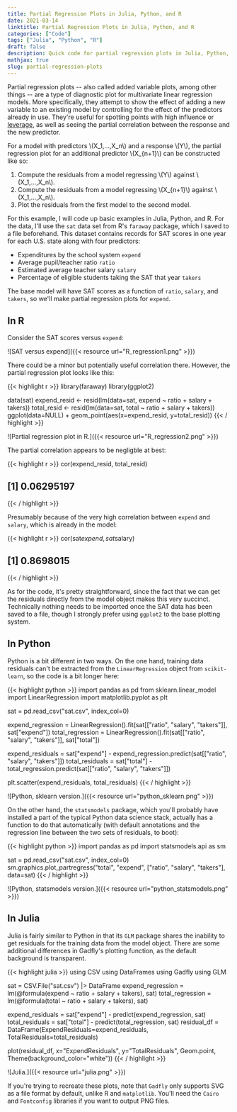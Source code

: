 ```yaml
---
title: Partial Regression Plots in Julia, Python, and R
date: 2021-03-14
linktitle: Partial Regression Plots in Julia, Python, and R
categories: ["Code"]
tags: ["Julia", "Python", "R"]
draft: false
description: Quick code for partial regression plots in Julia, Python, and R.
mathjax: true
slug: partial-regression-plots
---
```



Partial regression plots -- also called added variable plots, among other things -- are a type of diagnostic plot for multivariate linear regression models.  More specifically, they attempt to show the effect of adding a new variable to an existing model by controlling for the effect of the predictors already in use.  They're useful for spotting points with high influence or [leverage](https://en.wikipedia.org/wiki/Leverage_(statistics)), as well as seeing the partial correlation between the response and the new predictor.

<!--more-->

For a model with predictors \\(X_1,...,X_n\\) and a response \\(Y\\), the partial regression plot for an additional predictor \\(X_{n+1}\\) can be constructed like so:

1. Compute the residuals from a model regressing \\(Y\\) against \\(X_1,...,X_n\\).
2. Compute the residuals from a model regressing \\(X_{n+1}\\) against \\(X_1,...,X_n\\).
3. Plot the residuals from the first model to the second model.

For this example, I will code up basic examples in Julia, Python, and R.  For the data, I'll use the `sat` data set from R's `faraway` package, which I saved to a file beforehand.  This dataset contains records for SAT scores in one year for each U.S. state along with four predictors:
- Expenditures by the school system `expend`
- Average pupil/teacher ratio `ratio`
- Estimated average teacher salary `salary`
- Percentage of eligible students taking the SAT that year `takers`

The base model will have SAT scores as a function of `ratio`, `salary`, and `takers`, so we'll make partial regression plots for `expend`.

## In R

Consider the SAT scores versus `expend`:

![SAT versus expend]({{< resource url="R_regression1.png" >}})

There could be a minor but potentially useful correlation there.  However, the partial regression plot looks like this:

{{< highlight r >}}
library(faraway)
library(ggplot2)

data(sat)
expend_resid <- resid(lm(data=sat, expend ~ ratio + salary + takers))
total_resid <- resid(lm(data=sat, total ~ ratio + salary + takers))
ggplot(data=NULL) + geom_point(aes(x=expend_resid, y=total_resid))
{{< / highlight >}}

![Partial regression plot in R.]({{< resource url="R_regression2.png" >}})

The partial correlation appears to be negligble at best:

{{< highlight r >}}
cor(expend_resid, total_resid)
## [1] 0.06295197
{{< / highlight >}}

Presumably because of the very high correlation between `expend` and `salary`, which is already in the model:

{{< highlight r >}}
cor(sat$expend, sat$salary)
## [1] 0.8698015
{{< / highlight >}}

As for the code, it's pretty straightforward, since the fact that we can get the residuals directly from the model object makes this very succinct.  Technically nothing needs to be imported once the SAT data has been saved to a file, though I strongly prefer using `ggplot2` to the base plotting system.


## In Python
Python is a bit different in two ways.  On the one hand, training data residuals can't be extracted from the `LinearRegression` object from `scikit-learn`, so the code is a bit longer here:

{{< highlight python >}}
import pandas as pd
from sklearn.linear_model import LinearRegression
import matplotlib.pyplot as plt

sat = pd.read_csv("sat.csv", index_col=0)

expend_regression = LinearRegression().fit(sat[["ratio", "salary", "takers"]], sat["expend"])
total_regression = LinearRegression().fit(sat[["ratio", "salary", "takers"]], sat["total"])

expend_residuals = sat["expend"] - expend_regression.predict(sat[["ratio", "salary", "takers"]])
total_residuals = sat["total"] - total_regression.predict(sat[["ratio", "salary", "takers"]])

plt.scatter(expend_residuals, total_residuals)
{{< / highlight >}}

![Python, sklearn version.]({{< resource url="python_sklearn.png" >}})

On the other hand, the `statsmodels` package, which you'll probably have installed a part of the typical Python data science stack, actually has a function to do that automatically (with default annotations and the regression line between the two sets of residuals, to boot):

{{< highlight python >}}
import pandas as pd
import statsmodels.api as sm

sat = pd.read_csv("sat.csv", index_col=0)
sm.graphics.plot_partregress("total", "expend", ["ratio", "salary", "takers"], data=sat)
{{< / highlight >}}

![Python, statsmodels version.]({{< resource url="python_statsmodels.png" >}})


## In Julia
Julia is fairly similar to Python in that its `GLM` package shares the inability to get residuals for the training data from the model object.  There are some additional differences in Gadfly's plotting function, as the default background is transparent.

{{< highlight julia >}}
using CSV
using DataFrames
using Gadfly
using GLM

sat = CSV.File("sat.csv") |> DataFrame
expend_regression = lm(@formula(expend ~ ratio + salary + takers), sat)
total_regression = lm(@formula(total ~ ratio + salary + takers), sat)

expend_residuals = sat["expend"] - predict(expend_regression, sat)
total_residuals = sat["total"] - predict(total_regression, sat)
residual_df = DataFrame(ExpendResiduals=expend_residuals, TotalResiduals=total_residuals)

plot(residual_df, x="ExpendResiduals", y="TotalResiduals", Geom.point, Theme(background_color="white"))
{{< / highlight >}}

![Julia.]({{< resource url="julia.png" >}})

If you're trying to recreate these plots, note that `Gadfly` only supports SVG as a file format by default, unlike R and `matplotlib`.  You'll need the `Cairo` and `Fontconfig` libraries if you want to output PNG files.

